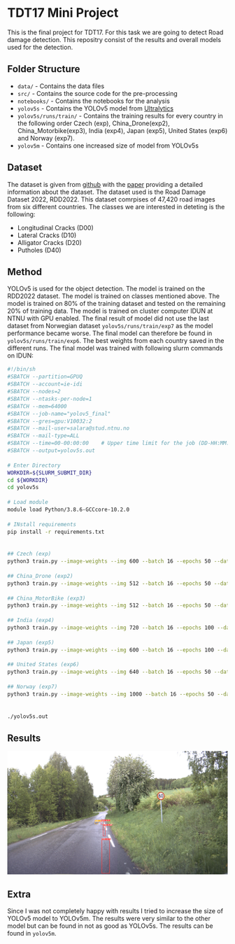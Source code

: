 # TDT17 Mini Project
This is the final project for TDT17. For this task we are going to detect Road damage detection. This repositry consist of the results and overall models used for the detection.


## Folder Structure
* `data/` - Contains the data files
* `src/` - Contains the source code for the pre-processing
* `notebooks/` - Contains the notebooks for the analysis
* `yolov5s` - Contains the YOLOv5 model from [Ultralytics](https://github.com/ultralytics/yolov5) 
* `yolov5s/runs/train/` - Contains the training results for every country in the following order Czech (exp), China_Drone(exp2), China_Motorbike(exp3), India (exp4), Japan (exp5), United States (exp6) and Norway (exp7).
* `yolov5m` - Contains one increased size of model from YOLOv5s

## Dataset
The dataset is given from [github](https://github.com/sekilab/RoadDamageDetector) with the [paper](https://www.researchgate.net/publication/363668453_RDD2022_A_multi-national_image_dataset_for_automatic_Road_Damage_Detection) providing a detailed information about the dataset. The dataset used is the Road Damage Dataset 2022, RDD2022. This dataset comrpises of 47,420 road images from six different countries. The classes we are interested in deteting is the following:

* Longitudinal Cracks (D00)
* Lateral Cracks (D10)
* Alligator Cracks (D20)
* Putholes (D40)


## Method
YOLOv5 is used for the object detection. The model is trained on the RDD2022 dataset. The model is trained on classes mentioned above. The model is trained on 80% of the training dataset and tested on the remaining 20% of training data. The model is trained on cluster computer IDUN at NTNU with GPU enabled. The final result of model did not use the last dataset from Norwegian dataset `yolov5s/runs/train/exp7` as the model performance became worse. The final model can therefore be found in `yolov5s/runs/train/exp6`. The best weights from each country saved in the different runs. The final model was trained with following slurm commands on IDUN:


```bash
#!/bin/sh
#SBATCH --partition=GPUQ
#SBATCH --account=ie-idi
#SBATCH --nodes=2
#SBATCH --ntasks-per-node=1
#SBATCH --mem=64000
#SBATCH --job-name="yolov5_final"
#SBATCH --gres=gpu:V10032:2
#SBATCH --mail-user=salara@stud.ntnu.no
#SBATCH --mail-type=ALL
#SBATCH --time=00-00:00:00    # Upper time limit for the job (DD-HH:MM:SS)
#SBATCH --output=yolov5s.out

# Enter Directory
WORKDIR=${SLURM_SUBMIT_DIR}
cd ${WORKDIR}
cd yolov5s

# Load module
module load Python/3.8.6-GCCcore-10.2.0

# INstall requirements
pip install -r requirements.txt


## Czech (exp)
python3 train.py --image-weights --img 600 --batch 16 --epochs 50 --data czech.yaml --weights yolov5s.pt --device 0,1

## China_Drone (exp2)
python3 train.py --image-weights --img 512 --batch 16 --epochs 50 --data china_drone.yaml --weights /cluster/work/salara/TDT17/yolov5s/runs/train/exp/weights/best.pt 

## China_MotorBike (exp3)
python3 train.py --image-weights --img 512 --batch 16 --epochs 50 --data china_motorbike.yaml --weights /cluster/work/salara/TDT17/yolov5s/runs/train/exp2/weights/best.pt 

## India (exp4)
python3 train.py --image-weights --img 720 --batch 16 --epochs 100 --data india.yaml --weights /cluster/work/salara/TDT17/yolov5s/runs/train/exp3/weights/best.pt 

## Japan (exp5)
python3 train.py --image-weights --img 600 --batch 16 --epochs 100 --data japan.yaml --weights /cluster/work/salara/TDT17/yolov5s/runs/train/exp4/weights/best.pt

## United States (exp6)
python3 train.py --image-weights --img 640 --batch 16 --epochs 50 --data united_states.yaml --weights /cluster/work/salara/TDT17/yolov5s/runs/train/exp5/weights/best.pt 

## Norway (exp7)
python3 train.py --image-weights --img 1000 --batch 16 --epochs 50 --data norway.yaml --weights /cluster/work/salara/TDT17/yolov5s/runs/train/exp6/weights/best.pt


./yolov5s.out

```

## Results



![Results](./examples/Norway_008161.jpg)


## Extra
Since I was not completely happy with results I tried to increase the size of YOLOv5 model to YOLOv5m. The results were very similar to the other model but can be found in not as good as YOLOv5s. The results can be found in `yolov5m`.


